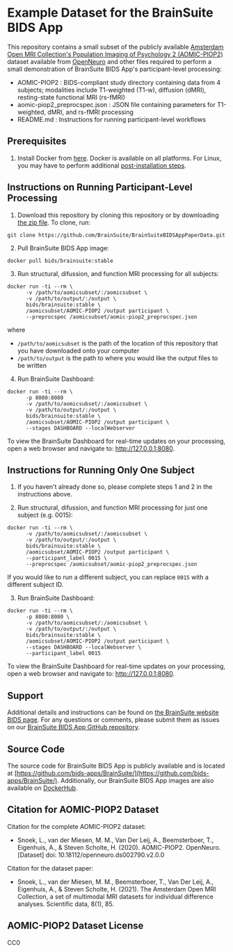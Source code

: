 # Example Dataset for the BrainSuite BIDS App #
This repository contains a small subset of the publicly available [Amsterdam Open MRI Collection's Population Imaging of Psychology 2 (AOMIC-PIOP2)](https://openneuro.org/datasets/ds002790/versions/2.0.0) dataset available from [OpenNeuro](openneuro.org) and other files required to perform a small demonstration of BrainSuite BIDS App's participant-level processing:

* AOMIC-PIOP2 : BIDS-compliant study directory containing data from 4 subjects; modalities include T1-weighted (T1-w), diffusion (dMRI), resting-state functional MRI (rs-fMRI)
* aomic-piop2_preprocspec.json : JSON file containing parameters for T1-weighted, dMRI, and rs-fMRI processing
* README.md : Instructions for running participant-level workflows

## Prerequisites ##
1. Install Docker from [here](https://docs.docker.com/install/). Docker is available on all platforms. For Linux, you may have to perform additional [post-installation steps](https://docs.docker.com/engine/install/linux-postinstall/).

## Instructions on Running Participant-Level Processing ##
1. Download this repository by cloning this repository or by downloading [the zip file](https://github.com/BrainSuite/BrainSuiteBIDSAppSampleData/archive/refs/heads/master.zip). To clone, run:
```
git clone https://github.com/BrainSuite/BrainSuiteBIDSAppPaperData.git
```

2. Pull BrainSuite BIDS App image:
```
docker pull bids/brainsuite:stable
```

3. Run structural, difussion, and function MRI processing for all subjects:
```
docker run -ti --rm \
      -v /path/to/aomicsubset/:/aomicsubset \
	  -v /path/to/output/:/output \
      bids/brainsuite:stable \
      /aomicsubset/AOMIC-PIOP2 /output participant \
	  --preprocspec /aomicsubset/aomic-piop2_preprocspec.json
``` 
where

* `/path/to/aomicsubset` is the path of the location of this repository that you have downloaded onto your computer
* `/path/to/output` is the path to where you would like the output files to be written

4. Run BrainSuite Dashboard:
```
docker run -ti --rm \
      -p 8080:8080
      -v /path/to/aomicsubset/:/aomicsubset \
      -v /path/to/output/:/output \
      bids/brainsuite:stable \
      /aomicsubset/AOMIC-PIOP2 /output participant \
	  --stages DASHBOARD --localWebserver
```
To view the BrainSuite Dashboard for real-time updates on your processing, open a web browser and navigate to: http://127.0.0.1:8080.

## Instructions for Running Only One Subject ##
1. If you haven't already done so, please complete steps 1 and 2 in the instructions above.

2. Run structural, difussion, and function MRI processing for just one subject (e.g. 0015):
```
docker run -ti --rm \
      -v /path/to/aomicsubset/:/aomicsubset \
	  -v /path/to/output/:/output \
      bids/brainsuite:stable \
      /aomicsubset/AOMIC-PIOP2 /output participant \ 
	  --participant_label 0015 \
	  --preprocspec /aomicsubset/aomic-piop2_preprocspec.json 
``` 
If you would like to run a different subject, you can replace `0015` with a different subject ID.

3. Run BrainSuite Dashboard:
```
docker run -ti --rm \
      -p 8080:8080 \
      -v /path/to/aomicsubset/:/aomicsubset \
      -v /path/to/output/:/output \
      bids/brainsuite:stable \
      /aomicsubset/AOMIC-PIOP2 /output participant \
	  --stages DASHBOARD --localWebserver \
	  --participant_label 0015 
```
To view the BrainSuite Dashboard for real-time updates on your processing, open a web browser and navigate to: http://127.0.0.1:8080.

## Support ##
Additional details and instructions can be found on [the BrainSuite website BIDS page](https://brainsuite.org/BIDS/). For any questions or comments, please submit them as issues on our [BrainSuite BIDS App GitHub repository](https://github.com/bids-apps/BrainSuite).

## Source Code ##
The source code for BrainSuite BIDS App is publicly available and is located at [https://github.com/bids-apps/BrainSuite/](https://github.com/bids-apps/BrainSuite/). Additionally, our BrainSuite BIDS App images are also available on [DockerHub](https://hub.docker.com/r/bids/brainsuite/).

## Citation for AOMIC-PIOP2 Dataset ##
Citation for the complete AOMIC-PIOP2 dataset:
* Snoek, L., van der Miesen, M. M., Van Der Leij, A., Beemsterboer, T., Eigenhuis, A., & Steven Scholte, H. (2020). AOMIC-PIOP2. OpenNeuro. [Dataset] doi: 10.18112/openneuro.ds002790.v2.0.0

Citation for the dataset paper:
* Snoek, L., van der Miesen, M. M., Beemsterboer, T., Van Der Leij, A., Eigenhuis, A., & Steven Scholte, H. (2021). The Amsterdam Open MRI Collection, a set of multimodal MRI datasets for individual difference analyses. Scientific data, 8(1), 85.

## AOMIC-PIOP2 Dataset License ##
CC0
